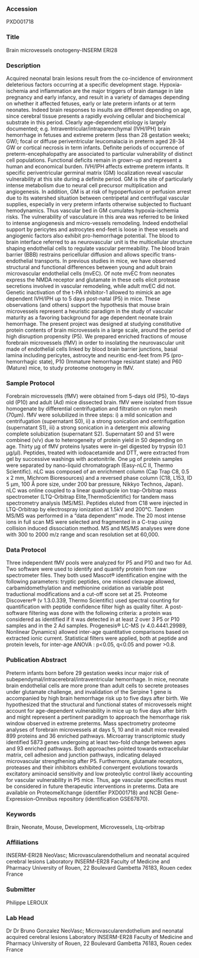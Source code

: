 ### Accession
PXD001718

### Title
Brain microvessels onotogeny-INSERM ERI28

### Description
Acquired neonatal brain lesions result from the co-incidence of environment deleterious factors occurring at a specific development stage. Hypoxia-ischemia and inflammation are the major triggers of brain damage in late pregnancy and early infancy, and result in a variety of damages depending on whether it affected fetuses, early or late preterm infants or at term neonates. Indeed brain responses to insults are different depending on age, since cerebral tissue presents a rapidly evolving cellular and biochemical substrate in this period. Clearly age-dependent etiology is largely documented; e.g. Intraventricular/intraparenchymal (IVH/IPH) brain hemorrhage in fetuses and extreme preterm (less than 28 gestation weeks; GW); focal or diffuse periventricular leucomalacia in preterm aged 28-34 GW or cortical necrosis in term infants. Definite periods of occurrence of preterm-encephalopathy are associated to particular vulnerability of distinct cell populations. Functional deficits remain in grown-up and represent a human and economical burden. IVH/IPH affects extreme preterm infants. It specific periventricular germinal matrix (GM) localization reveal vascular vulnerability at this site during a definite period. GM is the site of particularly intense metabolism due to neural cell precursor multiplication and angiogenesis. In addition, GM is at risk of hypoperfusion or perfusion arrest due to its watershed situation between centripetal and centrifugal vascular supplies, especially in very preterm infants otherwise subjected to fluctuant hemodynamics. Thus vascular bed in GM cumulates hypoxia-ischemia risks. The vulnerability of vasculature in this area was referred to be linked to intense angiogenesis and micro-vessels remodeling. Indeed endothelial support by pericytes and astrocytes end-feet is loose in these vessels and angiogenic factors also exhibit pro-hemorrhage potential. The blood to brain interface referred to as neurovascular unit is the multicellular structure shaping endothelial cells to regulate vascular permeability. The blood brain barrier (BBB) restrains pericellular diffusion and allows specific trans-endothelial transports. In previous studies in mice, we have observed structural and functional differences between young and adult brain microvascular endothelial cells (mvEC). Of note mvEC from neonates express the NMDA receptor and glutamate in these cells elicit protease secretions involved in vascular remodeling, while adult mvEC did not. Genetic inactivation of the t-PA inhibitor-1 allowed to mimick an age dependent IVH/IPH up to 5 days post-natal (P5) in mice. These observations (and others) support the hypothesis that mouse brain microvessels represent a heuristic paradigm in the study of vascular maturity as a favoring background for age dependent neonate brain hemorrhage. The present project was designed at studying constitutive protein contents of brain microvessels in a large scale, around the period of high disruption propensity (P5). We prepared enriched fractions of mouse forebrain microvessels (fMV) in order to insolating the neurovascular unit made of endothelial cells linked by blood brain barrier junctions, basal lamina including pericytes, astrocyte and neuritic end-feet from P5 (pro-hemorrhagic state), P10 (Immature hemorrhage resistant state) and P60 (Mature) mice, to study proteome onotogeny in fMV.

### Sample Protocol
Forebrain microvessels (fMV) were obtained from 5-days old (P5), 10-days old (P10) and adult (Ad) mice dissected brain. fMV were isolated from tissue homogenate by differential centrifugation and filtration on nylon mesh (70µm). fMV were solubilized in three steps: i) a mild sonication and centrifugation (supernatant S0), ii) a strong sonication and centrifugation (supernatant S1), iii) a strong sonication in a detergent mix allowing complete solubization (supernatant S2). Supernatant S0 and S1 were combined (v/v) due to heterogeneity of protein yield in S0 depending on age. Thirty µg of fMV proteins lysates were in-gel digested by trypsin (0.1 µg/µl). Peptides, treated with iodoacetamide and DTT, were extracted from gel by successive washings with acetonitrile. One µg of protein samples were separated by nano-liquid chromatograph (Easy-nLC II, Thermo Scientific). nLC was composed of an enrichment column (Cap Trap C8, 0.5 x 2 mm, Michrom Bioresources) and a reversed phase column (C18, L153, ID 5 µm, 100 Å pore size, under 200 bar pressure, Nikkyo Technos, Japan). nLC was online coupled to a linear quadrupole ion trap-Orbitrap mass spectrometer (LTQ-Orbitrap Elite,ThermoScientific) for tandem mass spectrometry analysis (MS/MS). Peptides eluted from C18 were injected in LTQ-Orbitrap by electrospray ionization at 1.5kV and 200°C. Tandem MS/MS was performed in a “data dependent” mode. The 20 most intense ions in full scan MS were selected and fragmented in a C-trap using collision induced dissociation method. MS and MS/MS analyses were done with 300 to 2000 m/z range and scan resolution set at 60,000.

### Data Protocol
Three independent fMV pools were analyzed for P5 and P10 and two for Ad. Two software were used to identify and quantify protein from raw spectrometer files. They both used Mascot® identification engine with the following parameters: tryptic peptides, one missed cleavage allowed, carbamidomethylation and methionine oxidation as variable post traductional modifications and a cut-off score set at 25. Proteome Discoverer® (v 1.3.0.339, Thermo Scientific) used spectral counting for quantification with peptide confidence filter high as quality filter. A post-software filtering was done with the following criteria: a protein was considered as identified if it was detected in at least 2 over 3 P5 or P10 samples and in the 2 Ad samples. Progenesis® LC-MS (v 4.0.4441.29989, Nonlinear Dynamics) allowed inter-age quantitative comparisons based on extracted ionic current. Statistical filters were applied, both at peptide and protein levels, for inter-age ANOVA : p<0.05, q<0.05 and power >0.8.

### Publication Abstract
Preterm infants born before 29 gestation weeks incur major risk of subependymal/intracerebral/intraventricular hemorrhage. In mice, neonate brain endothelial cells are more prone than adult cells to secrete proteases under glutamate challenge, and invalidation of the Serpine 1 gene is accompanied by high brain hemorrhage risk up to five days after birth. We hypothesized that the structural and functional states of microvessels might account for age-dependent vulnerability in mice up to five days after birth and might represent a pertinent paradigm to approach the hemorrhage risk window observed in extreme preterms. Mass spectrometry proteome analyses of forebrain microvessels at days 5, 10 and in adult mice revealed 899 proteins and 36 enriched pathways. Microarray transcriptomic study identified 5873 genes undergoing at least two-fold change between ages and 93 enriched pathways. Both approaches pointed towards extracellular matrix, cell adhesion and junction pathways, indicating delayed microvascular strengthening after P5. Furthermore, glutamate receptors, proteases and their inhibitors exhibited convergent evolutions towards excitatory aminoacid sensitivity and low proteolytic control likely accounting for vascular vulnerability in P5 mice. Thus, age vascular specificities must be considered in future therapeutic interventions in preterms. Data are available on ProteomeXchange (identifier PXD001718) and NCBI Gene-Expression-Omnibus repository (identification GSE67870).

### Keywords
Brain, Neonate, Mouse, Development, Microvessels, Ltq-orbitrap

### Affiliations
INSERM-ERI28
NeoVasc; Microvascularendothelium and neonatal acquired cerebral lesions Laboratory INSERM-ER28 Faculty of Medicine and Pharmacy University of Rouen, 22 Boulevard Gambetta 76183, Rouen cedex France

### Submitter
Philippe LEROUX

### Lab Head
Dr Dr Bruno Gonzalez
NeoVasc; Microvascularendothelium and neonatal acquired cerebral lesions Laboratory INSERM-ER28 Faculty of Medicine and Pharmacy University of Rouen, 22 Boulevard Gambetta 76183, Rouen cedex France


